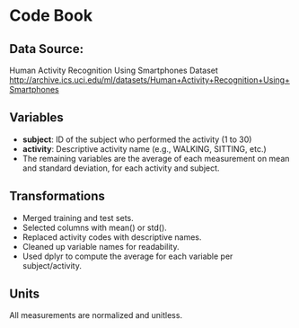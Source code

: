 # Code Book

## Data Source:
Human Activity Recognition Using Smartphones Dataset  
http://archive.ics.uci.edu/ml/datasets/Human+Activity+Recognition+Using+Smartphones

## Variables

- **subject**: ID of the subject who performed the activity (1 to 30)
- **activity**: Descriptive activity name (e.g., WALKING, SITTING, etc.)
- The remaining variables are the average of each measurement on mean and standard deviation, for each activity and subject.

## Transformations

- Merged training and test sets.
- Selected columns with mean() or std().
- Replaced activity codes with descriptive names.
- Cleaned up variable names for readability.
- Used dplyr to compute the average for each variable per subject/activity.

## Units
All measurements are normalized and unitless.
